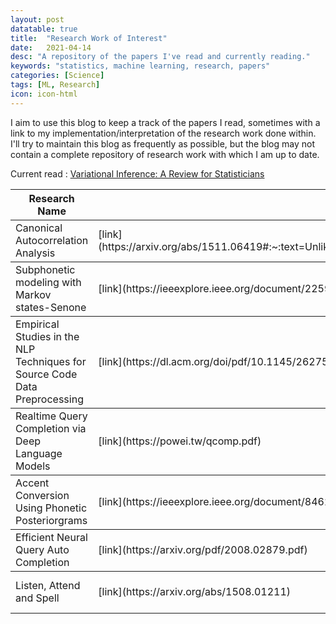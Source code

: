 ```yaml
---
layout: post
datatable: true
title:  "Research Work of Interest"
date:   2021-04-14
desc: "A repository of the papers I've read and currently reading."
keywords: "statistics, machine learning, research, papers"
categories: [Science]
tags: [ML, Research]
icon: icon-html
---
```


I aim to use this blog to keep a track of the papers I read, sometimes with a link to my implementation/interpretation of the research work done within. I'll try to maintain this blog as frequently as possible, but the blog may not contain a complete repository of research work with which I am up to date.

Current read : [Variational Inference: A Review for Statisticians](https://arxiv.org/pdf/1601.00670.pdf)

<table id="table_id" class="display">
    <colgroup>
        <col width="60%" />
        <col width="10%" />
        <col width="30%" />
    </colgroup>
    <thead>
        <tr class="header">
            <th>Research Name</th>
            <th>Link</th>
            <th>Implementation/Interpretation (if exists)</th>
        </tr>
    </thead>
    <tbody>
        <tr>
            <td markdown="span">Canonical Autocorrelation Analysis</td>
            <td markdown="span">[link](https://arxiv.org/abs/1511.06419#:~:text=Unlike%20CCA%2C%20which%20finds%20correlations,just%20one%20set%20of%20variables.)</td>
            <td markdown="span"> - </td>
        </tr>
    </tbody>
    <tbody>
        <tr>
            <td markdown="span">Subphonetic modeling with Markov states-Senone</td>
            <td markdown="span">[link](https://ieeexplore.ieee.org/document/225979)</td>
            <td markdown="span"> - </td>
        </tr>
    </tbody>
    <tbody>
        <tr>
            <td markdown="span">Empirical Studies in the NLP Techniques for Source Code Data Preprocessing</td>
            <td markdown="span">[link](https://dl.acm.org/doi/pdf/10.1145/2627508.2627514)</td>
            <td markdown="span"> - </td>
        </tr>
    </tbody>
    <tbody>
        <tr>
            <td markdown="span">Realtime Query Completion via Deep Language Models</td>
            <td markdown="span">[link](https://powei.tw/qcomp.pdf)</td>
            <td markdown="span"> - </td>
        </tr>
    </tbody>
    <tbody>
        <tr>
            <td markdown="span">Accent Conversion Using Phonetic Posteriorgrams</td>
            <td markdown="span">[link](https://ieeexplore.ieee.org/document/8462258)</td>
            <td markdown="span"> - </td>
        </tr>
    </tbody>
    <tbody>
        <tr>
            <td markdown="span">Efficient Neural Query Auto Completion</td>
            <td markdown="span">[link](https://arxiv.org/pdf/2008.02879.pdf)</td>
            <td markdown="span"> - </td>
        </tr>
    </tbody>
    <tbody>
        <tr>
            <td markdown="span">Listen, Attend and Spell</td>
            <td markdown="span">[link](https://arxiv.org/abs/1508.01211)</td>
            <td markdown="span"> [Code](https://github.com/vedant-sanil/speech-processing) </td>
        </tr>
    </tbody>
</table>